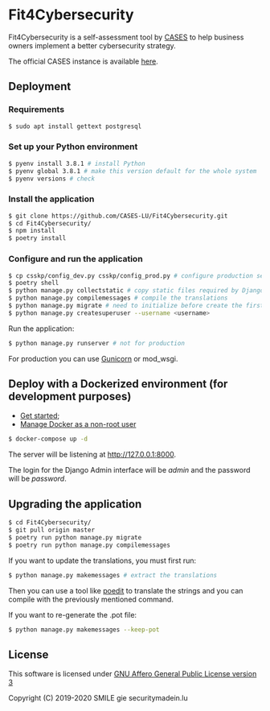 # Fit4Cybersecurity

Fit4Cybersecurity is a self-assessment tool by [CASES](https://www.cases.lu)
to help business owners implement a better cybersecurity strategy.

The official CASES instance is available [here](https://startup.cases.lu).


## Deployment

### Requirements

```bash
$ sudo apt install gettext postgresql
```


### Set up your Python environment

```bash
$ pyenv install 3.8.1 # install Python
$ pyenv global 3.8.1 # make this version default for the whole system
$ pyenv versions # check
```

### Install the application


```bash
$ git clone https://github.com/CASES-LU/Fit4Cybersecurity.git
$ cd Fit4Cybersecurity/
$ npm install
$ poetry install
```


### Configure and run the application

```bash
$ cp csskp/config_dev.py csskp/config_prod.py # configure production settings
$ poetry shell
$ python manage.py collectstatic # copy static files required by Django Admin
$ python manage.py compilemessages # compile the translations
$ python manage.py migrate # need to initialize before create the first user
$ python manage.py createsuperuser --username <username>
```

Run the application:

```bash
$ python manage.py runserver # not for production
```

For production you can use [Gunicorn](https://gunicorn.org) or mod_wsgi.



## Deploy with a Dockerized environment (for development purposes)


- [Get started](https://docs.docker.com/get-started/);
- [Manage Docker as a non-root user](https://docs.docker.com/install/linux/linux-postinstall/)


```bash
$ docker-compose up -d
```

The server will be listening at http://127.0.0.1:8000.

The login for the Django Admin interface will be *admin* and the password will
be *password*.


## Upgrading the application

```bash
$ cd Fit4Cybersecurity/
$ git pull origin master
$ poetry run python manage.py migrate
$ poetry run python manage.py compilemessages
```

If you want to update the translations, you must first run:

```bash
$ python manage.py makemessages # extract the translations
```

Then you can use a tool like
[poedit](https://poedit.net) to translate the strings and you can compile with
the previously mentioned command.

If you want to re-generate the .pot file:

```bash
$ python manage.py makemessages --keep-pot
```

## License

This software is licensed under
[GNU Affero General Public License version 3](https://www.gnu.org/licenses/agpl-3.0.html)

Copyright (C) 2019-2020 SMILE gie securitymadein.lu
